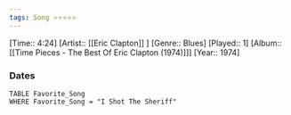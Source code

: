 ```yaml
---
tags: Song ⭐⭐⭐⭐⭐ 
---
```

[Time:: 4:24]
[Artist:: [[Eric Clapton]] ]
[Genre:: Blues]
[Played:: 1]
[Album:: [[Time Pieces - The Best Of Eric Clapton (1974)]]]
[Year:: 1974]
### Dates
````dataview
TABLE Favorite_Song
WHERE Favorite_Song = "I Shot The Sheriff"
````